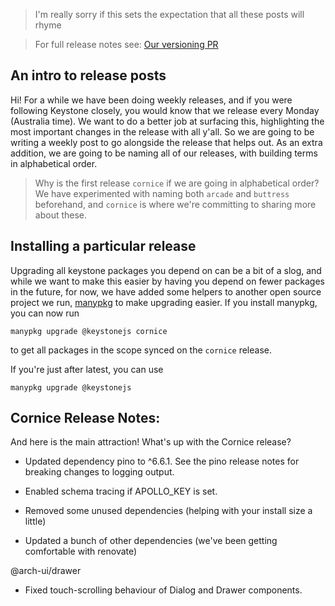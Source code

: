 <!--[meta]
section: blog
title: New Release: Cornice (21/9/20)
date: 2020-09-21
author: Noviny
order: 2
tags: release
[meta]-->

> I'm really sorry if this sets the expectation that all these posts will rhyme

> For full release notes see: [Our versioning PR](https://github.com/keystonejs/keystone/pull/3642)

## An intro to release posts

Hi! For a while we have been doing weekly releases, and if you were following Keystone closely, you would know that we release every Monday (Australia time). We want to do a better job at surfacing this, highlighting the most important changes in the release with all y'all. So we are going to be writing a weekly post to go alongside the release that helps out. As an extra addition, we are going to be naming all of our releases, with building terms in alphabetical order.

> Why is the first release `cornice` if we are going in alphabetical order? We have experimented with naming both `arcade` and `buttress` beforehand, and `cornice` is where we're committing to sharing more about these.

## Installing a particular release

Upgrading all keystone packages you depend on can be a bit of a slog, and while we want to make this easier by having you depend on fewer packages in the future, for now, we have added some helpers to another open source project we run, [manypkg](https://www.npmjs.com/package/@manypkg/cli#manypkg-upgrade-packagename-tag-or-version) to make upgrading easier. If you install manypkg, you can now run

```
manypkg upgrade @keystonejs cornice
```

to get all packages in the scope synced on the `cornice` release.

If you're just after latest, you can use

```
manypkg upgrade @keystonejs
```

## Cornice Release Notes:

And here is the main attraction! What's up with the Cornice release?

- Updated dependency pino to ^6.6.1. See the pino release notes for breaking changes to logging output.

- Enabled schema tracing if APOLLO_KEY is set.
- Removed some unused dependencies (helping with your install size a little)
- Updated a bunch of other dependencies (we've been getting comfortable with renovate)

@arch-ui/drawer

- Fixed touch-scrolling behaviour of Dialog and Drawer components.
